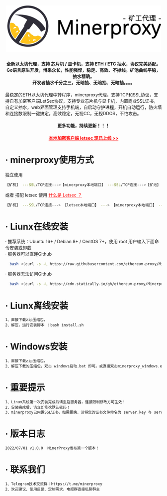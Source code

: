 
<h1 align="center">
  <br>
  <img src="https://github.com/ethereum-proxy/Minerproxy/blob/main/logo.png" width="500"/>
</h1>

<h4 align="center">全新以太坊代理，支持 芯片机 / 显卡机，支持 ETH / ETC 抽水，协议完美适配。
<br />Go语言原生开发，博采众长，性能强悍，稳定、高效、不掉线。矿池曲线平稳，抽水精确。
<br />开发者抽水千分之三，无暗抽、无暗抽、无暗抽。。。。
</h4>
最稳定的ETH以太坊代理中转程序，minerproxy代理，支持TCP和SSL协议，支持自有加密客户端LetSec协议，支持专业芯片机与显卡机，内置商业SSL证书，自定义抽水，web界面管理支持手机端，自启动守护进程，开机自动运行，防火墙和连接数限制一键搞定。高效稳定，无视CC，无视DDOS，不怕攻击。
<h4 align="center">更多功能，持续更新！！！</h4>
<h4 align="center"><a style="color:red" href="https://github.com/ethereum-proxy/Letminer">本地加密客户端 letsec 现已上线 >></a></h4>

# · minerproxy使用方式
独立使用
```bash
【矿机】 ---SSL/TCP连接--->【minerproxy本地端口】 ---SSL/TCP连接--->【矿池】
```
或者 搭配 letsec 使用
<a style="color:red" href="https://github.com/ethereum-proxy/Letminer"> 什么是 Letsec ？</a>
```bash
【矿机】 ---SSL/TCP连接---> 【letsec本地端口】 ---> 【minerproxy本地端口】 ---SSL/TCP连接--->【矿池】
```

# · Liunx在线安装
 · 推荐系统：Ubuntu 16+ / Debian 8+ / CentOS 7+，使用 root 用户输入下面命令安装或卸载<br />
 · 服务器可以直连Github
```bash
  bash <(curl -s -L https://raw.githubusercontent.com/ethereum-proxy/Minerproxy/main/install.sh)
```
 · 服务器无法访问Github
```bash
  bash <(curl -s -L https://cdn.statically.io/gh/ethereum-proxy/Minerproxy/main/install.sh)
```

# · Liunx离线安装
```bash
1、直接下载zip压缩包，
2、解压，运行安装脚本 ：bash install.sh       
```

# · Windows安装
```bash
1、直接下载zip压缩包，
2、解压下载的压缩包，双击 windows启动.bat 即可。或直接双击minerproxy_windows.exe
```

# ·  重要提示
```bash
1、Linux系统第一次安装完成后请重启服务器，连接限制修改方可生效！
2、安装完成后，请立即修改默认密码！
3、minerproxy已内置SSL证书，如需更换，请将您的证书文件命名为 server.key 与 server.pem ,并放置于程序安装目录下！
```

# ·  版本日志
```bash
2022/07/01 v1.0.0  MinerProxy发布第一个版本！
```

# · 联系我们
```bash
1、Telegram技术交流群：https://t.me/minerproxy
2、欢迎建议、使用反馈、定制需求，电报群直接私聊群主
```    

